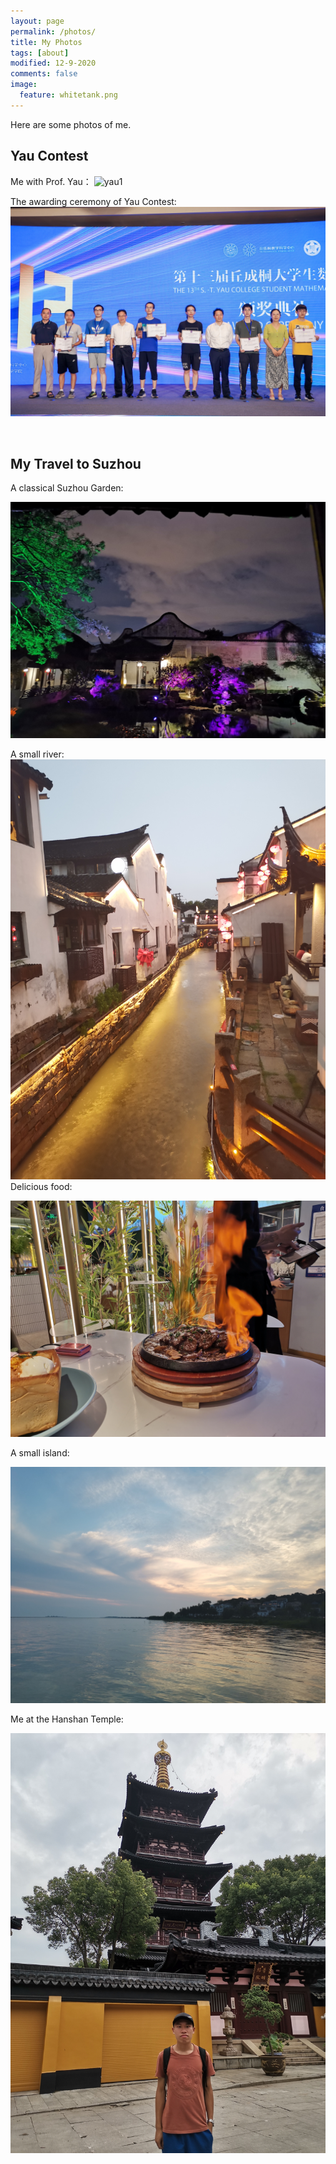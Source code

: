 ```yaml
---
layout: page
permalink: /photos/
title: My Photos
tags: [about]
modified: 12-9-2020
comments: false
image:
  feature: whitetank.png
---
```

Here are some photos of me.

## Yau Contest
Me with Prof. Yau：
![yau1](\images\Photos\yau1.jpg)

The awarding ceremony of Yau Contest:
![yau1](\images\Photos\yau2.jpg)


<br />

## My Travel to Suzhou


A classical Suzhou Garden:

![su1](\images\Photos\Suzhou1.jpg)

A small river:
![su3](\images\Photos\Suzhou3.jpg)
Delicious food:

![su4](\images\Photos\Suzhou4.jpg)

A small island:

![su5](\images\Photos\Suzhou5.jpg)

Me at the Hanshan Temple:

![su2](\images\Photos\Suzhou2.jpg)
